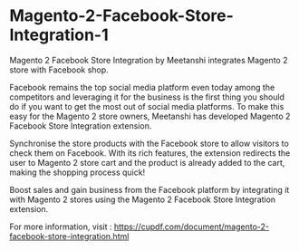 # Magento-2-Facebook-Store-Integration-1
Magento 2 Facebook Store Integration by Meetanshi integrates Magento 2 store with Facebook shop. 

Facebook remains the top social media platform even today among the competitors and leveraging it for the business is the first thing you should do if you want to get the most out of social media platforms. To make this easy for the Magento 2 store owners, Meetanshi has developed Magento 2 Facebook Store Integration extension. 

Synchronise the store products with the Facebook store to allow visitors to check them on Facebook. With its rich features, the extension redirects the user to Magento 2 store cart and the product is already added to the cart, making the shopping process quick!  

Boost sales and gain business from the Facebook platform by integrating it with Magento 2 stores using the Magento 2 Facebook Store Integration extension. 

For more information, visit : https://cupdf.com/document/magento-2-facebook-store-integration.html
